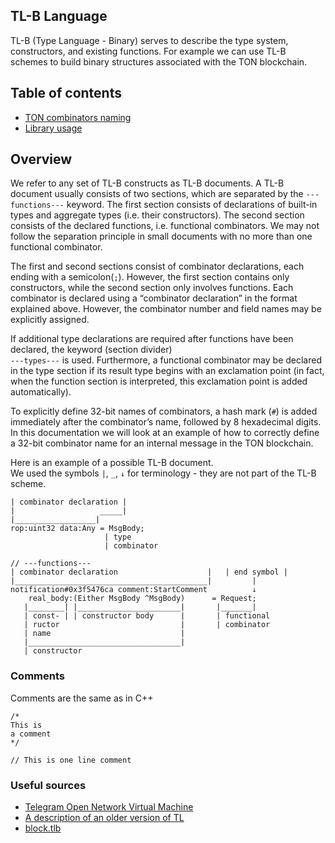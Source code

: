 ## TL-B Language

TL-B (Type Language - Binary) serves to describe the type system, constructors, and existing functions. For example we can use TL-B schemes to build binary structures associated with the TON blockchain.

## Table of contents
- [TON combinators naming](sections/combinators-naming.md)
- [Library usage](sections/library-usage.md)

## Overview

We refer to any set of TL-B constructs as TL-B documents. A TL-B document usually consists of two sections, which are separated by the `---functions---` keyword. The first section consists of declarations of built-in types and aggregate types (i.e. their constructors). The second section consists of the declared functions, i.e. functional combinators. We may not follow the separation principle in small documents with no more than one functional combinator.

The first and second sections consist of combinator declarations, each ending with a semicolon(`;`). However, the first section contains only constructors, while the second section only involves functions. Each combinator is declared using a “combinator declaration” in the format explained above. However, the combinator number and field names may be explicitly assigned.

If additional type declarations are required after functions have been declared, the keyword (section divider)  
`---types---` is used. Furthermore, a functional combinator may be declared in the type section if its result type begins with an exclamation point (in fact, when the function section is interpreted, this exclamation point is added automatically).

To explicitly define 32-bit names of combinators, a hash mark (`#`) is added immediately after the combinator’s name, followed by 8 hexadecimal digits. In this documentation we will look at an example of how to correctly define a 32-bit combinator name for an internal message in the TON blockchain.

Here is an example of a possible TL-B document.    
We used the symbols `|`, `_`, `↓` for terminology - they are not part of the TL-B scheme.
```
| combinator declaration |
|                   _____|
|__________________|
rop:uint32 data:Any = MsgBody;
                     | type
                     | combinator

// ---functions---
| combinator declaration                    |   | end symbol |
|___________________________________________|         |
notification#0x3f5476ca comment:StartComment          ↓
    real_body:(Either MsgBody ^MsgBody)      = Request;
   |________| |_______________________|       |_______|
   | const- | | constructor body      |       | functional
   | ructor                           |       | combinator
   | name                             |
   |__________________________________|
   | constructor
```

### Comments

Comments are the same as in C++
```
/* 
This is
a comment 
*/

// This is one line comment
```

### Useful sources

- [Telegram Open Network Virtual Machine](https://newton-blockchain.github.io/docs/tvm.pdf)
- [A description of an older version of TL](https://core.telegram.org/mtproto/TL)
- [block.tlb](https://github.com/newton-blockchain/ton/blob/master/crypto/block/block.tlb)
